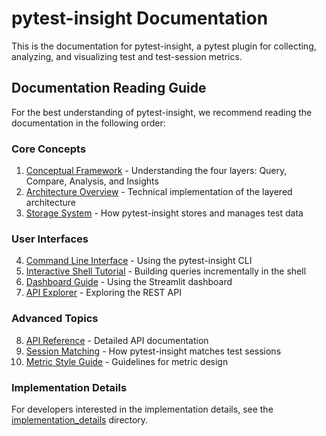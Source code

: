 # pytest-insight Documentation

This is the documentation for pytest-insight, a pytest plugin for collecting, analyzing, and visualizing test and test-session metrics.

## Documentation Reading Guide

For the best understanding of pytest-insight, we recommend reading the documentation in the following order:

### Core Concepts

1. [Conceptual Framework](./01_CONCEPTUAL_FRAMEWORK.md) - Understanding the four layers: Query, Compare, Analysis, and Insights
2. [Architecture Overview](./02_ARCHITECTURE_OVERVIEW.md) - Technical implementation of the layered architecture
3. [Storage System](./03_STORAGE.md) - How pytest-insight stores and manages test data

### User Interfaces

4. [Command Line Interface](./04_CLI_GUIDE.md) - Using the pytest-insight CLI
5. [Interactive Shell Tutorial](./05_INTERACTIVE_SHELL_TUTORIAL.md) - Building queries incrementally in the shell
6. [Dashboard Guide](./06_DASHBOARD_GUIDE.md) - Using the Streamlit dashboard
7. [API Explorer](./07_API_EXPLORER.md) - Exploring the REST API

### Advanced Topics

8. [API Reference](./08_API.md) - Detailed API documentation
9. [Session Matching](./09_SESSION_MATCHING.md) - How pytest-insight matches test sessions
10. [Metric Style Guide](./10_METRIC_STYLE_GUIDE.md) - Guidelines for metric design

### Implementation Details

For developers interested in the implementation details, see the [implementation_details](./implementation_details/) directory.
